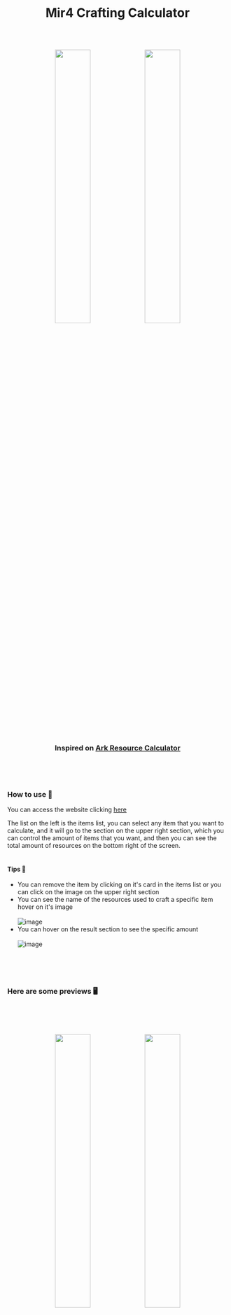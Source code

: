 <h1 align="center">Mir4 Crafting Calculator</h1>

<br/><br/>

<p align="center">
  <img width="40%" src="https://user-images.githubusercontent.com/96752883/158870339-b40982e5-97ba-43ec-a9d5-7dc84957d759.png#gh-dark-mode-only">
  <img width="40%" src="https://user-images.githubusercontent.com/96752883/158870345-348c8465-4ad5-4648-b70a-632f3e25a71a.png#gh-light-mode-only">
</p>
<h3 align="center">Inspired on <a href="https://www.arkresourcecalculator.com/">Ark Resource Calculator</a><h3>
  
<br/><br/>

  
### How to use 🔗
  
  You can access the website clicking <a href="https://mir4cc.netlify.app/">here</a>
  
  The list on the left is the items list, you can select any item that you want to calculate, and it will go to the section on the upper right section, which you can control the amount of items that you want, and then you can see the total amount of resources on the bottom right of the screen.
  <br/><br/>
  #### Tips 🧠
  - You can remove the item by clicking on it's card in the items list or you can click on the image on the upper right section
  - You can see the name of the resources used to craft a specific item hover on it's image <br/><br/>
  ![image](https://user-images.githubusercontent.com/96752883/158874007-e5fa2419-cd8f-4d4d-984d-8624175b9f36.png)
  - You can hover on the result section to see the specific amount <br/><br/>
  ![image](https://user-images.githubusercontent.com/96752883/158874447-713ef885-535a-4c12-94c4-aade866fb2ea.png)
  
<br/><br/><br/>

  
### Here are some previews 🖥️
  <br/><br/><br/>
  <p align="center">
    <img width="40%" src="https://i.imgur.com/kFUrjL9.png">
    <img width="40%" src="https://i.imgur.com/uUD0vMH.png">
    <br/><br/>
    <img width="80%" src="https://i.imgur.com/39rweQj.png">
    <br/><br/>
    <img width="40%" src="https://i.imgur.com/c8044SE.png">
    <img width="40%" src="https://i.imgur.com/ab4ywBl.png">
  </p>
  
<br/><br/>
  
### Updates 🎉
  
  ### V1.2 - (03/21/22) 
  - New Feature: Inventory (You can select your item and it will subtract from the result)
  - Added Copper, Dark steel and energy as default items on inventory
  - New Feature: Item display by class (Select the preferred class and it will show the items of the respective class)
  - Fixed position & New Inventory GUI design (It's no more above the filters)
  - Fixed result items hover amount (items weren't displaying the remaining ammount correctly)
  
  #### V1.1 - (03/20/22)
  - Item frames on recipe result now have a custom background for their rarity
  - New category filter (You can use multiple filters now)
  - Responsiviness design fixes
  - New colapse animation for hide items list
  - New items added (Weapons Primary & Secondary)
  - New hover animation on items from list (You can see the full name on hover)
  
  #### V1.0 - Launch
  
  There are a lot to be fixed and added, but the user already can calculate medicine items, search by name, filter by category, set the amount of multiple items and see the total resources cost


<br/><br/>

### Goals 🏆
  - Add all remaining items
  - Fancier list item collapse
  - Inventory option to the user choose their items
  - More calculator tools such as lvl up, upgrade and etc...

  
<br/><br/>


<p align="center">
  <img width="30%" src="https://user-images.githubusercontent.com/96752883/158870016-66ce131c-d517-4aac-bad0-ca522fd3733c.png">
</p>
<h3 align="center">Developed by <a href="https://htportfolio.vercel.app/">Henrique Torres</a><h3>
